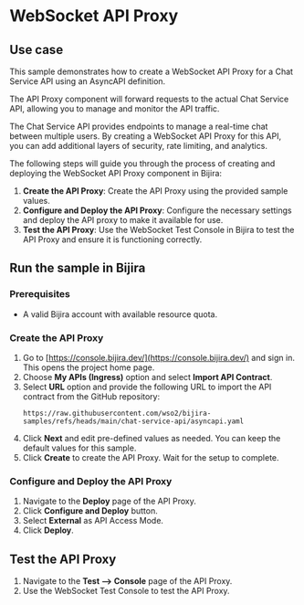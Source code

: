 # WebSocket API Proxy

## Use case

This sample demonstrates how to create a WebSocket API Proxy for a Chat Service API using an AsyncAPI definition. 

The API Proxy component will forward requests to the actual Chat Service API, allowing you to manage and monitor the API traffic.

The Chat Service API provides endpoints to manage a real-time chat between multiple users. 
By creating a WebSocket API Proxy for this API, you can add additional layers of security, rate limiting, and analytics.

The following steps will guide you through the process of creating and deploying the WebSocket API Proxy component in Bijira:

1. **Create the API Proxy**: Create the API Proxy using the provided sample values.
2. **Configure and Deploy the API Proxy**: Configure the necessary settings and deploy the API proxy to make it available for use.
3. **Test the API Proxy**: Use the WebSocket Test Console in Bijira to test the API Proxy and ensure it is functioning correctly.

## Run the sample in Bijira

### Prerequisites

- A valid Bijira account with available resource quota.

### Create the API Proxy

1. Go to [https://console.bijira.dev/](https://console.bijira.dev/) and sign in. This opens the project home page.
2. Choose **My APIs (Ingress)** option and select **Import API Contract**.
3. Select **URL** option and provide the following URL to import the API contract from the GitHub repository:
   ```
   https://raw.githubusercontent.com/wso2/bijira-samples/refs/heads/main/chat-service-api/asyncapi.yaml
   ```
4. Click **Next** and edit pre-defined values as needed. You can keep the default values for this sample.
5. Click **Create** to create the API Proxy. Wait for the setup to complete.

### Configure and Deploy the API Proxy

1. Navigate to the **Deploy** page of the API Proxy.
2. Click **Configure and Deploy** button.
3. Select **External** as API Access Mode.
4. Click **Deploy**.

## Test the API Proxy

1. Navigate to the **Test --> Console** page of the API Proxy.
2. Use the WebSocket Test Console to test the API Proxy.
